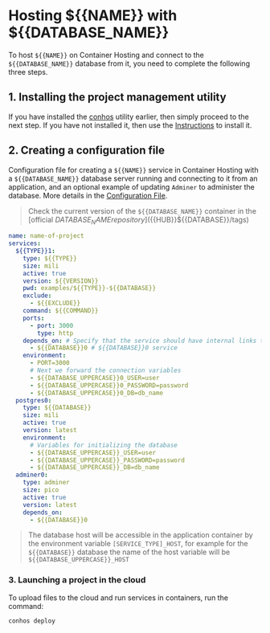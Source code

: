 # Hosting ${{NAME}} with ${{DATABASE_NAME}}

To host `${{NAME}}` on Container Hosting and connect to the `${{DATABASE_NAME}}` database from it, you need to complete the following three steps.

## 1. Installing the project management utility

If you have installed the [conhos](https://www.npmjs.com/package/conhos) utility earlier, then simply proceed to the next step. If you have not installed it, then use the [Instructions](./GettingStarted.md) to install it.

## 2. Creating a configuration file

Configuration file for creating a `${{NAME}}` service in Container Hosting with a `${{DATABASE_NAME}}` database server running and connecting to it from an application, and an optional example of updating `Adminer` to administer the database. More details in the [Configuration File](./ConfigFile.md).

> Check the current version of the `${{DATABASE_NAME}}` container in the [official ${{DATABASE_NAME}} repository](${{HUB}}${{DATABASE}}/tags)

```yml
name: name-of-project
services:
  ${{TYPE}}1:
    type: ${{TYPE}}
    size: mili
    active: true
    version: ${{VERSION}}
    pwd: examples/${{TYPE}}-${{DATABASE}}
    exclude:
      - ${{EXCLUDE}}
    command: ${{COMMAND}}
    ports:
      - port: 3000
        type: http
    depends_on: # Specify that the service should have internal links to
      - ${{DATABASE}}0 # ${{DATABASE}}0 service
    environment:
      - PORT=3000
      # Next we forward the connection variables
      - ${{DATABASE_UPPERCASE}}0_USER=user
      - ${{DATABASE_UPPERCASE}}0_PASSWORD=password
      - ${{DATABASE_UPPERCASE}}0_DB=db_name
  postgres0:
    type: ${{DATABASE}}
    size: mili
    active: true
    version: latest
    environment:
      # Variables for initializing the database
      - ${{DATABASE_UPPERCASE}}_USER=user
      - ${{DATABASE_UPPERCASE}}_PASSWORD=password
      - ${{DATABASE_UPPERCASE}}_DB=db_name
  adminer0:
    type: adminer
    size: pico
    active: true
    version: latest
    depends_on:
      - ${{DATABASE}}0
```

> The database host will be accessible in the application container by the environment variable `[SERVICE_TYPE]_HOST`, for example for the `${{DATABASE}}` database the name of the host variable will be `${{DATABASE_UPPERCASE}}_HOST`

### 3. Launching a project in the cloud

To upload files to the cloud and run services in containers, run the command:

```sh
conhos deploy
```
